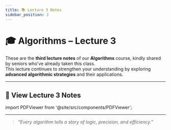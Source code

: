 ```yaml
---
title: 📚 Lecture 3 Notes
sidebar_position: 3
---
```


# 🎓 Algorithms – Lecture 3  

These are the **third lecture notes** of our **Algorithms** course, kindly shared by seniors who’ve already taken this class.  
This lecture continues to strengthen your understanding by exploring **advanced algorithmic strategies** and their applications.  

---

## 📄 View Lecture 3 Notes

import PDFViewer from '@site/src/components/PDFViewer';

<PDFViewer file="https://drive.google.com/file/d/1sdeB-Jt48yBCP0dKnZMLkDvnvrvRtQiV/preview"/>

---

> _“Every algorithm tells a story of logic, precision, and efficiency.”_
